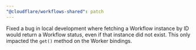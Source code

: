```yaml
---
"@cloudflare/workflows-shared": patch
---
```


Fixed a bug in local development where fetching a Workflow instance by ID would return a Workflow status, even if that instance did not exist. This only impacted the `get()` method on the Worker bindings.
